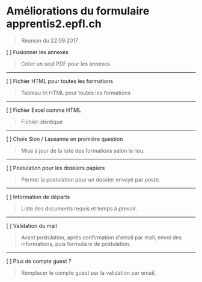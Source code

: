 # Améliorations du formulaire apprentis2.epfl.ch
> Réunion du 22.09.2017

[ ] Fusionner les annexes
> Créer un seul PDF pour les annexes
---

[ ] Fichier HTML pour toutes les formations
> Tableau tri HTML pour toutes les formations
---

[ ] Fichier Excel comme HTML
> Fichier identique
---

[ ] Choix Sion / Lausanne en première question
> Mise à jour de la liste des formations selon le lieu.
---

[ ] Postulation pour les dossiers papiers
> Permet la postulation pour un dossier envoyé par poste.
---

[ ] Information de départs
> Liste des documents requis et temps à prevoir.
---

[ ] Validation du mail
> Avant postulation, après confirmation d'email par mail, envoi des informations, puis formulaire de postulation.
---

[ ] Plus de compte guest ?
> Remplacer le compte guest par la validation par email.